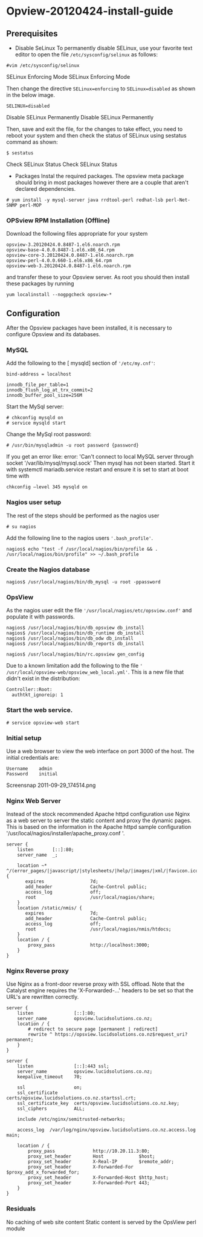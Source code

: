 # Opview-20120424-install-guide

## Prerequisites

* Disable SeLinux
To permanently disable SELinux, use your favorite text editor to open the file `/etc/sysconfig/selinux` as follows:
```
#vim /etc/sysconfig/selinux
```
SELinux Enforcing Mode
SELinux Enforcing Mode

Then change the directive `SELinux=enforcing` to `SELinux=disabled` as shown in the below image.
```
SELINUX=disabled
```
Disable SELinux Permanently
Disable SELinux Permanently

Then, save and exit the file, for the changes to take effect, you need to reboot your system and then check the status of SELinux using sestatus command as shown:
```
$ sestatus
```
Check SELinux Status
Check SELinux Status

* Packages
Instal the required packages. The opsview meta package should bring in most packages however there are a couple that aren't declared dependencies.
```
# yum install -y mysql-server java rrdtool-perl redhat-lsb perl-Net-SNMP perl-MOP
```
### OPSview RPM Installation (Offline)
Download the following files appropriate for your system
```
opsview-3.20120424.0.8487-1.el6.noarch.rpm
opsview-base-4.0.0.8487-1.el6.x86_64.rpm
opsview-core-3.20120424.0.8487-1.el6.noarch.rpm
opsview-perl-4.0.0.660-1.el6.x86_64.rpm
opsview-web-3.20120424.0.8487-1.el6.noarch.rpm
```
and transfer these to your Opsview server.
As root you should then install these packages by running
```
yum localinstall --nogpgcheck opsview-*
```
## Configuration
After the Opsview packages have been installed, it is necessary to configure Opsview and its databases.
### MySQL
Add the following to the [ mysqld] section of `'/etc/my.cnf'`:
```
bind-address = localhost

innodb_file_per_table=1
innodb_flush_log_at_trx_commit=2
innodb_buffer_pool_size=256M
```
 Start the MySql server:
```
# chkconfig mysqld on
# service mysqld start
```
Change the MySql root password:
```
# /usr/bin/mysqladmin -u root password {password}
```

If you get an error like:
error: 'Can't connect to local MySQL server through socket '/var/lib/mysql/mysql.sock'
Then mysql has not been started. Start it with systemctl mariadb.service restart and ensure it is set to start at boot time with 
```
chkconfig –level 345 mysqld on
```
### Nagios user setup
The rest of the steps should be performed as the nagios user
```
# su nagios
```
Add the following line to the nagios users `'.bash_profile'`.
```
nagios$ echo "test -f /usr/local/nagios/bin/profile && . /usr/local/nagios/bin/profile" >> ~/.bash_profile
```
### Create the Nagios database
```
nagios$ /usr/local/nagios/bin/db_mysql -u root -ppassword
```
### OpsView
As the nagios user edit the file `'/usr/local/nagios/etc/opsview.conf'` and populate it with passwords.
```
nagios$ /usr/local/nagios/bin/db_opsview db_install
nagios$ /usr/local/nagios/bin/db_runtime db_install
nagios$ /usr/local/nagios/bin/db_odw db_install
nagios$ /usr/local/nagios/bin/db_reports db_install

nagios$ /usr/local/nagios/bin/rc.opsview gen_config
```
Due to a known limitation add the following to the file `' /usr/local/opsview-web/opsview_web_local.yml'`. This is a new file that didn't exist in the distribution:
```
Controller::Root:
  authtkt_ignoreip: 1
```
### Start the web service.
```
# service opsview-web start
```
### Initial setup
Use a web browser to view the web interface on port 3000 of the host. The initial credentials are:
```
Username	admin
Password	initial
 ```

Screensnap 2011-09-29_174514.png
 

### Nginx Web Server
Instead of the stock recommended Apache httpd configuration use Nginx as a web server to server the static content and proxy the dynamic pages.  This is based on the information in the Apache httpd sample configuration '/usr/local/nagios/installer/apache_proxy.conf
'.
```
server {
    listen       [::]:80;
    server_name  _;

    location ~* ^/(error_pages/|javascript/|stylesheets/|help/|images/|xml/|favicon.ico|graphs/|static/|media/) {
       expires                 7d;
       add_header              Cache-Control public;
       access_log              off;
       root                    /usr/local/nagios/share;
    }
    location /static/nmis/ {
       expires                 7d;
       add_header              Cache-Control public;
       access_log              off;
       root                    /usr/local/nagios/nmis/htdocs;
    }
    location / {
        proxy_pass             http://localhost:3000;
    }
}
```

### Nginx Reverse proxy
Use Nginx as a front-door reverse proxy with SSL offload. Note that the Catalyst engine requires the 'X-Forwarded-...' headers to be set so that the URL's are rewritten correctly.
```
server {
    listen               [::]:80;
    server_name          opsview.lucidsolutions.co.nz;
    location / {
        # redirect to secure page [permanent | redirect]
        rewrite ^ https://opsview.lucidsolutions.co.nz$request_uri? permanent;
    }
}

server {
    listen               [::]:443 ssl;
    server_name          opsview.lucidsolutions.co.nz;
    keepalive_timeout    70;

    ssl                  on;
    ssl_certificate      certs/opsview.lucidsolutions.co.nz.startssl.crt;
    ssl_certificate_key  certs/opsview.lucidsolutions.co.nz.key;
    ssl_ciphers          ALL;

    include /etc/nginx/semitrusted-networks;

    access_log  /var/log/nginx/opsview.lucidsolutions.co.nz.access.log  main;

    location / {
        proxy_pass              http://10.20.11.3:80;
        proxy_set_header        Host             $host;
        proxy_set_header        X-Real-IP        $remote_addr;
        proxy_set_header        X-Forwarded-For  $proxy_add_x_forwarded_for;
        proxy_set_header        X-Forwarded-Host $http_host;
        proxy_set_header        X-Forwarded-Port 443;
    }
}
```
### Residuals
No caching of web site content
Static content is served by the OpsView perl module
